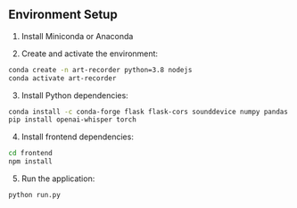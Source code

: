 ## Environment Setup

1. Install Miniconda or Anaconda

2. Create and activate the environment:
```bash
conda create -n art-recorder python=3.8 nodejs
conda activate art-recorder
```

3. Install Python dependencies:
```bash
conda install -c conda-forge flask flask-cors sounddevice numpy pandas scipy librosa
pip install openai-whisper torch
```

4. Install frontend dependencies:
```bash
cd frontend
npm install
```

5. Run the application:
```bash
python run.py
``` 